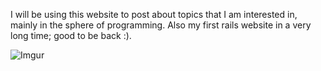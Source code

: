 I will be using this website to post about topics that I am interested in, mainly in the sphere of programming. Also my first rails website in a very long time; good to be back :).

![Imgur](http://i.imgur.com/F7fYPDs.png)
